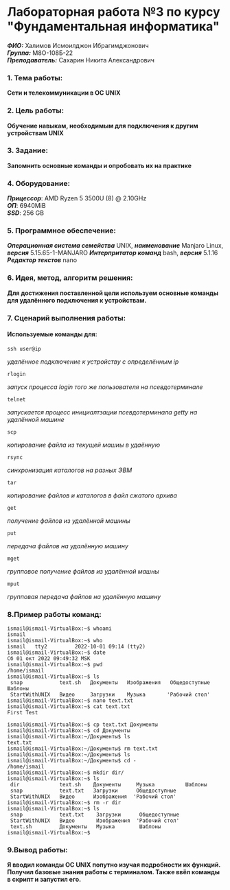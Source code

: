 # Лабораторная работа №3 по курсу "Фундаментальная информатика"
___ФИО:___ Халимов Исмоилджон Ибрагимджонович \
___Группа:___ М8О-108Б-22 \
___Преподаватель:___ Сахарин Никита Александрович

### 1. Тема работы:
__Сети и телекоммуникации в ОС UNIX__

### 2. Цель работы:
__Обучение навыкам, необходимым для подключения к другим устройствам UNIX__

### 3. Задание:
__Запомнить основные команды и опробовать их на практике__

### 4. Оборудование:
___Прицессор___: AMD Ryzen 5 3500U (8) @ 2.10GHz \
___ОП___: 6940MiB \
___SSD___: 256 GB

### 5. Программное обеспечение:
___Операционная система семейства___ UNIX, ___наименование___ Manjaro Linux, ___версия___  5.15.65-1-MANJARO
___Интерпритатор команд___ bash, ___версия___ 5.1.16
___Редактор текстов___ nano

### 6. Идея, метод, алгоритм решения:
__Для достижения поставленной цели используем основные команды для удалённого подключения к устройствам.__

### 7. Сценарий выполнения работы:
#### Используемые команды для:

    ssh user@ip
_удалённое подключение к устройству с определённым ip_

    rlogin
_запуск процесса login того же пользователя на псевдотерминале_

    telnet
_запускается процесс инициалтзации псевдотерминала getty на удалённой машине_

    scp 
_копирование файла из текущей машиы в удаённую_

    rsync
_синхронизация каталогов на разных ЭВМ_

    tar
_копирование файлов и каталогов в файл сжатого архива_

    get
_получение файлов из удалённой машины_

    put
_передача файлов на удалённую машину_
    
    mget
_групповое получение файлов из удалённой машны_

    mput
_групповая передача файлов на удалённую машину_

### 8.Пример работы команд:

```
ismail@ismail-VirtualBox:~$ whoami
ismail
ismail@ismail-VirtualBox:~$ who
ismail   tty2         2022-10-01 09:14 (tty2)
ismail@ismail-VirtualBox:~$ date
Сб 01 окт 2022 09:49:32 MSK
ismail@ismail-VirtualBox:~$ pwd
/home/ismail
ismail@ismail-VirtualBox:~$ ls
 snap            text.sh   Документы   Изображения   Общедоступные   Шаблоны
 StartWithUNIX   Видео     Загрузки    Музыка       'Рабочий стол'
ismail@ismail-VirtualBox:~$ nano text.txt
ismail@ismail-VirtualBox:~$ cat text.txt
First Test

ismail@ismail-VirtualBox:~$ cp text.txt Документы
ismail@ismail-VirtualBox:~$ cd Документы
ismail@ismail-VirtualBox:~/Документы$ ls
text.txt
ismail@ismail-VirtualBox:~/Документы$ rm text.txt
ismail@ismail-VirtualBox:~/Документы$ ls
ismail@ismail-VirtualBox:~/Документы$ cd -
/home/ismail
ismail@ismail-VirtualBox:~$ mkdir dir/
ismail@ismail-VirtualBox:~$ ls
 dir             text.sh    Документы     Музыка          Шаблоны
 snap            text.txt   Загрузки      Общедоступные
 StartWithUNIX   Видео      Изображения  'Рабочий стол'
ismail@ismail-VirtualBox:~$ rm -r dir
ismail@ismail-VirtualBox:~$ ls
 snap            text.txt    Загрузки      Общедоступные
 StartWithUNIX   Видео       Изображения  'Рабочий стол'
 text.sh         Документы   Музыка        Шаблоны
ismail@ismail-VirtualBox:~$ 
```

### 9.Вывод работы:

__Я вводил команды ОС UNIX попутно изучая подробности их функций. Получил базовые знания работы с терминалом. Также ввёл команды в скрипт и запустил его.__
